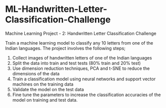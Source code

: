 # ML-Handwritten-Letter-Classification-Challenge


Machine Learning Project - 2: Handwritten Letter Classification Challenge

Train a machine learning model to classify any 10 letters from one of the Indian languages. The project involves the following steps;

1. Collect images of handwritten letters of one of the Indian languages 
2. Split the data into train and test tests (80% train and 20% test)
3. Use dimension reduction techniques, PCA and t-SNE to reduce the dimensions of the data
4. Train a classification model using neural networks and support vector machines on the training data
5. Validate the model on the test data 
6. Fine tune the parameters to increase the classification accuracies of the model on training and test data.
